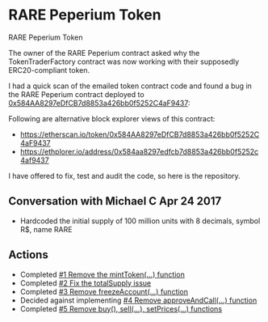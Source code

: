 # RARE Peperium Token
RARE Peperium Token

The owner of the RARE Peperium contract asked why the TokenTraderFactory contract was now working with their supposedly ERC20-compliant token.

I had a quick scan of the emailed token contract code and found a bug in the RARE Peperium contract deployed to [0x584AA8297eDfCB7d8853a426bb0f5252C4aF9437](https://etherscan.io/address/0x584AA8297eDfCB7d8853a426bb0f5252C4aF9437):

Following are alternative block explorer views of this contract:

* https://etherscan.io/token/0x584AA8297eDfCB7d8853a426bb0f5252C4aF9437
* https://ethplorer.io/address/0x584aa8297edfcb7d8853a426bb0f5252c4af9437

I have offered to fix, test and audit the code, so here is the repository.

## Conversation with Michael C Apr 24 2017

* Hardcoded the initial supply of 100 million units with 8 decimals, symbol R$, name RARE


## Actions

* Completed [#1 Remove the mintToken(...) function](https://github.com/bokkypoobah/RAREPeperiumToken/issues/1)
* Completed [#2 Fix the totalSupply issue](https://github.com/bokkypoobah/RAREPeperiumToken/issues/2)
* Completed [#3 Remove freezeAccount(...) function](https://github.com/bokkypoobah/RAREPeperiumToken/issues/3)
* Decided against implementing [#4 Remove approveAndCall(...) function](https://github.com/bokkypoobah/RAREPeperiumToken/issues/4)
* Completed [#5 Remove buy(), sell(...), setPrices(...) functions](https://github.com/bokkypoobah/RAREPeperiumToken/issues/5)
